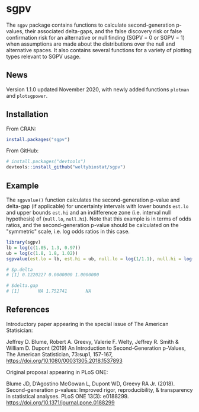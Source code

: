sgpv
========

The `sgpv` package contains functions to calculate second-generation p-values, their associated delta-gaps, and the false discovery risk or false confirmation risk for an alternative or null finding (SGPV = 0 or SGPV = 1) when assumptions are made about the distributions over the null and alternative spaces. It also contains several functions for a variety of plotting types relevant to SGPV usage.

News
----
Version 1.1.0 updated November 2020, with newly added functions `plotman` and `plotsgpower`.


Installation
------------

From CRAN:

``` r
install.packages("sgpv")
```

From GitHub: 

``` r
# install.packages("devtools")
devtools::install_github("weltybiostat/sgpv")
```

Example
-------

The `sgpvalue()` function calculates the second-generation p-value and delta-gap (if applicable) for uncertainty intervals with lower bounds `est.lo` and upper bounds `est.hi` and an indifference zone (i.e. interval null hypothesis) of (`null.lo`, `null.hi`).  Note that this example is in terms of odds ratios, and the second-generation p-value should be calculated on the "symmetric" scale, i.e. log odds ratios in this case.

``` r
library(sgpv)
lb = log(c(1.05, 1.3, 0.97))
ub = log(c(1.8, 1.8, 1.02))
sgpvalue(est.lo = lb, est.hi = ub, null.lo = log(1/1.1), null.hi = log(1.1))

# $p.delta
# [1] 0.1220227 0.0000000 1.0000000

# $delta.gap
# [1]       NA 1.752741       NA
```

References
----------

Introductory paper appearing in the special issue of The American Statisician:

Jeffrey D. Blume, Robert A. Greevy, Valerie F. Welty, Jeffrey R. Smith & William D. Dupont (2019) An Introduction to Second-Generation p-Values, The American Statistician, 73:sup1, 157-167, https://doi.org/10.1080/00031305.2018.1537893 

Original proposal appearing in PLoS ONE:

Blume JD, D’Agostino McGowan L, Dupont WD, Greevy RA Jr. (2018). Second-generation p-values: Improved rigor, reproducibility, & transparency in statistical analyses. PLoS ONE 13(3): e0188299. https://doi.org/10.1371/journal.pone.0188299

